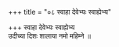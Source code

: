 +++
title = "०८ स्वाहा देवेभ्यः स्वाह्येभ्य"

+++
स्वाहा देवेभ्यः स्वाह्येभ्य  
उदीच्या दिशः शालाया नमो महिम्ने ॥
